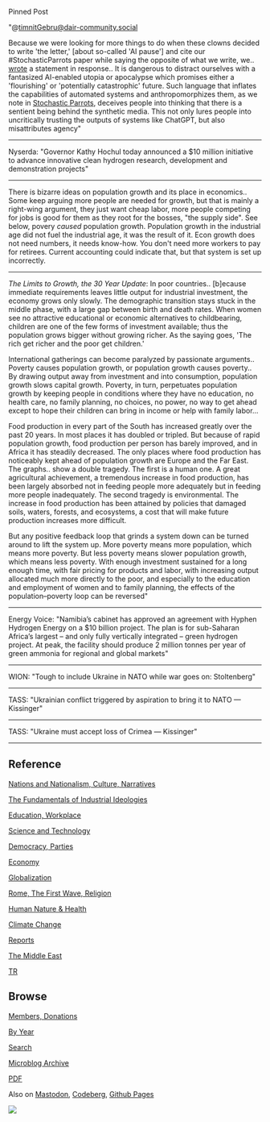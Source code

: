 Pinned Post

"@timnitGebru@dair-community.social

Because we were looking for more things to do when these clowns
decided to write 'the letter,' [about so-called 'AI pause'] and cite
our \#StochasticParrots paper while saying the opposite of what we
write, we.. [wrote](https://www.dair-institute.org/blog/letter-statement-March2023)
a statement in response.. It is dangerous to distract ourselves with a fantasized
AI-enabled utopia or apocalypse which promises either a 'flourishing' or
'potentially catastrophic' future. Such language that inflates the capabilities
of automated systems and anthropomorphizes them, as we note in [Stochastic Parrots](https://dl.acm.org/doi/abs/10.1145/3442188.3445922), 
deceives people into thinking that there is a sentient being behind the
synthetic media. This not only lures people into uncritically trusting
the outputs of systems like ChatGPT, but also misattributes agency"

---

Nyserda: "Governor Kathy Hochul today announced a $10 million
initiative to advance innovative clean hydrogen research, development
and demonstration projects"

---

There is bizarre ideas on population growth and its place in
economics..  Some keep arguing more people are needed for growth, but
that is mainly a right-wing argument, they just want cheap labor, more
people competing for jobs is good for them as they root for the
bosses, "the supply side". See below, povery *caused* population
growth. Population growth in the industrial age did not fuel the
industrial age, it was the result of it. Econ growth does not need
numbers, it needs know-how. You don't need more workers to pay for
retirees. Current accounting could indicate that, but that system is
set up incorrectly.

---

*The Limits to Growth, the 30 Year Update*: In poor
countries.. [b]ecause immediate requirements leaves little output for
industrial investment, the economy grows only slowly. The demographic
transition stays stuck in the middle phase, with a large gap between
birth and death rates. When women see no attractive educational or
economic alternatives to childbearing, children are one of the few
forms of investment available; thus the population grows bigger
without growing richer.  As the saying goes, 'The rich get richer and
the poor get children.'

International gatherings can become paralyzed by passionate
arguments.. Poverty causes population growth, or population growth
causes poverty.. By drawing output away from investment and into
consumption, population growth slows capital growth. Poverty, in turn,
perpetuates population growth by keeping people in conditions where
they have no education, no health care, no family planning, no
choices, no power, no way to get ahead except to hope their children
can bring in income or help with family labor...

Food production in every part of the South has increased greatly over
the past 20 years. In most places it has doubled or tripled. But
because of rapid population growth, food production per person has
barely improved, and in Africa it has steadily decreased. The only
places where food production has noticeably kept ahead of population
growth are Europe and the Far East.  The graphs.. show a double
tragedy. The first is a human one. A great agricultural achievement, a
tremendous increase in food production, has been largely absorbed not
in feeding people more adequately but in feeding more people
inadequately. The second tragedy is environmental. The increase in
food production has been attained by policies that damaged soils,
waters, forests, and ecosystems, a cost that will make future
production increases more difficult.

But any positive feedback loop that grinds a system down can be turned
around to lift the system up. More poverty means more population,
which means more poverty. But less poverty means slower population
growth, which means less poverty. With enough investment sustained for
a long enough time, with fair pricing for products and labor, with
increasing output allocated much more directly to the poor, and
especially to the education and employment of women and to family
planning, the effects of the population–poverty loop can be
reversed"

---

Energy Voice: "Namibia’s cabinet has approved an agreement with Hyphen
Hydrogen Energy on a $10 billion project. The plan is for sub-Saharan
Africa’s largest – and only fully vertically integrated – green
hydrogen project. At peak, the facility should produce 2 million
tonnes per year of green ammonia for regional and global markets"

---

WION: "Tough to include Ukraine in NATO while war goes on: Stoltenberg"

---

TASS: "Ukrainian conflict triggered by aspiration to bring it to NATO
— Kissinger"

---

TASS: "Ukraine must accept loss of Crimea — Kissinger"

---

## Reference

[Nations and Nationalism, Culture, Narratives](0119/2013/02/nations-and-nationalism.html)

[The Fundamentals of Industrial Ideologies](0119/2011/04/fundamentals-of-industrial-ideologies.html)

[Education, Workplace](0119/2017/09/education-workplace.html)

[Science and Technology](0119/2018/09/science-technology.html)

[Democracy, Parties](0119/2016/11/democracy.html)

[Economy](2021/01/economy.html)

[Globalization](0119/2018/09/globalization.html)

[Rome, The First Wave, Religion](0119/2017/12/rome.html)

[Human Nature & Health](2020/07/human-nature.html)

[Climate Change](2022/01/climate.html)

[Reports](2021/01/reports.html)

[The Middle East](0119/2019/07/middleeast.html)

[TR](../tr/index.html)

## Browse

[Members, Donations](2022/08/members.html)

[By Year](years.html)

[Search](search.html)

[Microblog Archive](mbl/index.html)

[PDF](https://drive.google.com/uc?export=view&id=1FSi-1MnqXVq_PVTEXzzflwN8-7h92N_R)

Also on 
[Mastodon](https://masto.ai/@muratk3n),
[Codeberg](https://muratk5n.codeberg.page/en/),
[Github Pages](https://muratk5n.github.io/thirdwave/en/)

<img src='https://drive.google.com/uc?export=view&id=1zsIeciFSvlr-sWB84Tc0mfZ_NYqn9VQx'/> 



